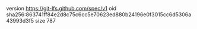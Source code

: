 version https://git-lfs.github.com/spec/v1
oid sha256:863741ff84e2d8c75c6cc5e70623ed880b24196e0f3015cc6d5306a43993d3f5
size 787
